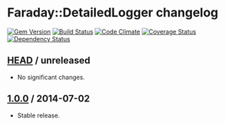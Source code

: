 # Faraday::DetailedLogger changelog

[![Gem Version](https://img.shields.io/gem/v/faraday-detailed_logger.svg)](http://rubygems.org/gems/faraday-detailed_logger)
[![Build Status](https://img.shields.io/travis/envylabs/faraday-detailed_logger/master.svg)](https://travis-ci.org/envylabs/faraday-detailed_logger)
[![Code Climate](https://img.shields.io/codeclimate/github/envylabs/faraday-detailed_logger.svg)](https://codeclimate.com/github/envylabs/faraday-detailed_logger)
[![Coverage Status](https://img.shields.io/coveralls/repos/envylabs/faraday-detailed_logger.svg)](https://coveralls.io/r/envylabs/faraday-detailed_logger)
[![Dependency Status](https://gemnasium.com/envylabs/faraday-detailed_logger.svg)](https://gemnasium.com/envylabs/faraday-detailed_logger)

## [HEAD][unreleased] / unreleased

* No significant changes.

## [1.0.0][v1.0.0] / 2014-07-02

* Stable release.

[unreleased]: https://github.com/envylabs/faraday-detailed_logger/compare/v1.0.0...master
[v1.0.0]: https://github.com/envylabs/faraday-detailed_logger/tree/v1.0.0
